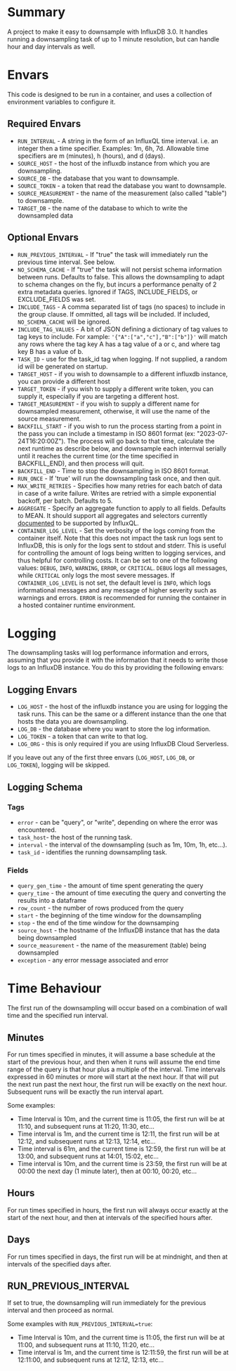 # Summary

A project to make it easy to downsample with InfluxDB 3.0. It handles running a downsampling task of up to 1 minute resolution, but can handle hour and day intervals as well.

# Envars

This code is designed to be run in a container, and uses a collection of environment variables to configure it.

## Required Envars
* `RUN_INTERVAL` - A string in the form of an InfluxQL time interval. i.e. an integer then a time specifier. Examples: 1m, 6h, 7d. Allowable time specifiers are m (minutes), h (hours), and d (days).
* `SOURCE_HOST` - the host of the influxdb instance from which you are downsampling.
* `SOURCE_DB` - the database that you want to downsample.
* `SOURCE_TOKEN` - a token that read the database you want to downsample.
* `SOURCE_MEASUREMENT` - the name of the measurement (also called "table") to downsample.
* `TARGET_DB` - the name of the database to which to write the downsampled data

## Optional Envars
* `RUN_PREVIOUS_INTERVAL` - If "true" the task will immediately run the previous time interval. See below.
* `NO_SCHEMA_CACHE` - If "true" the task will not persist schema information between runs. Defaults to false. This allows the downsampling to adapt to schema changes on the fly, but incurs a performance penalty of 2 extra metadata queries. Ignored if TAGS, INCLUDE_FIELDS, or EXCLUDE_FIELDS was set.
* `INCLUDE_TAGS` - A comma separated list of tags (no spaces) to include in the group clause. If ommitted, all tags will be included. If included, `NO_SCHEMA_CACHE` will be ignored. 
* `INCLUDE_TAG_VALUES` - A bit of JSON defining a dictionary of tag values to tag keys to include. For xample: `'{"A":["a","c"],"B":["b"]}'` will match any rows where the tag key A has a tag value of a or c, and where tag key B has a value of b.
* `TASK_ID` - use for the task_id tag when logging. If not supplied, a random id will be generated on startup.
* `TARGET_HOST` - if you wish to downsample to a different influxdb instance, you can provide a different host
* `TARGET_TOKEN` - if you wish to supply a different write token, you can supply it, especially if you are targeting a different host.
* `TARGET_MEASUREMENT` - if you wish to supply a different name for downsampled measurement, otherwise, it will use the name of the source measurement.
* `BACKFILL_START` - if you wish to run the process starting from a point in the pass you can include a timestamp in ISO 8601 format (ex: "2023-07-24T16:20:00Z"). The process will go back to that time, calculate the next runtime as describe below, and downsample each internval serially until it reaches the current time (or the time specified in BACKFILL_END), and then process will quit. 
* `BACKFILL_END` - Time to stop the downsampling in ISO 8601 format.
* `RUN_ONCE` - If 'true' will run the downsampling task once, and then quit.
* `MAX_WRITE_RETRIES` - Specifies how many retries for each batch of data in case of a write failure. Writes are retried with a simple exponential backoff, per batch. Defaults to 5.
* `AGGREGATE` - Specify an aggregate function to apply to all fields. Defaults to MEAN. It should support all aggregates and selectors currently [documented](https://docs.influxdata.com/influxdb/cloud-serverless/reference/influxql/feature-support/#function-support) to be supported by InfluxQL.
* `CONTAINER_LOG_LEVEL` - Set the verbosity of the logs coming from the container itself. Note that this does not impact the task run logs sent to InfluxDB, this is only for the logs sent to stdout and stderr. This is useful for controlling the amount of logs being written to logging services, and thus helpful for controlling costs. It can be set to one of the following values: `DEBUG`, `INFO`, `WARNING`, `ERROR`, or `CRITICAL`. `DEBUG` logs all messages, while `CRITICAL` only logs the most severe messages. If `CONTAINER_LOG_LEVEL` is not set, the default level is `INFO`, which logs informational messages and any message of higher severity such as warnings and errors. `ERROR` is recommended for running the container in a hosted container runtime environment.


# Logging

The downsampling tasks will log performance information and errors, assuming that you provide it with the information that it needs to write those logs to an InfluxDB instance. You do this by providing the following envars:

## Logging Envars

* `LOG_HOST` - the host of the influxdb instance you are using for logging the task runs. This can be the same or a different instance than the one that hosts the data you are downsampling.
* `LOG_DB` - the database where you want to store the log information.
* `LOG_TOKEN` - a token that can write to that log.
* `LOG_ORG` - this is only required if you are using InfluxDB Cloud Serverless.

If you leave out any of the first three envars (`LOG_HOST`, `LOG_DB`, or `LOG_TOKEN`), logging will be skipped.

## Logging Schema

### Tags

* `error` - can be "query", or "write", depending on where the error was encountered.
* `task_host`- the host of the running task.
* `interval` - the interval of the downsampling (such as 1m, 10m, 1h, etc...).
* `task_id` - identifies the running downsampling task.
  
### Fields

* `query_gen_time` - the amount of time spent generating the query
* `query_time` - the amount of time executing the query and converting the results into a dataframe
* `row_count` - the number of rows produced from the query
* `start` - the beginning of the time window for the downsampling
* `stop` - the end of the time window for the downsamping
* `source_host` - the hostname of the InfluxDB instance that has the data being downsampled
* `source_measurement` - the name of the measurement (table) being downsampled
* `exception` - any error message associated and error

# Time Behaviour

The first run of the downsampling will occur based on a combination of wall time and the specified run interval.

## Minutes

For run times specified in minutes, it will assume a base schedule at the start of the previous hour, and then when it runs will assume the end time range of the query is that hour plus a multiple of the interval. Time intervals expressed in 60 minutes or more will start at the next hour. If that will put the next run past the next hour, the first run will be exactly on the next hour. Subsequent runs will be exactly the run interval apart.

Some examples:

* Time Interval is 10m, and the current time is 11:05, the first run will be at 11:10, and subsequent runs at 11:20, 11:30, etc...
* Time interval is 1m, and the current time is 12:11, the first run will be at 12:12, and subsequent runs at 12:13, 12:14, etc...
* Time interval is 61m, and the current time is 12:59, the first run will be at 13:00, and subsequent runs at 14:01, 15:02, etc...
* Time interval is 10m, and the current time is 23:59, the first run will be at 00:00 the next day (1 minute later), then at 00:10, 00:20, etc...

## Hours

For run times specified in hours, the first run will always occur exactly at the start of the next hour, and then at intervals of the specified hours after.

## Days

For run times specified in days, the first run will be at mindnight, and then at intervals of the specified days after.

## RUN_PREVIOUS_INTERVAL

If set to true, the downsampling will run immediately for the previous interval and then proceed as normal.

Some examples with ```RUN_PREVIOUS_INTERVAL=true```:

* Time Interval is 10m, and the current time is 11:05, the first run will be at 11:00, and subsequent runs at 11:10, 11:20, etc...
* Time interval is 1m, and the current time is 12:11:59, the first run will be at 12:11:00, and subsequent runs at 12:12, 12:13, etc...
